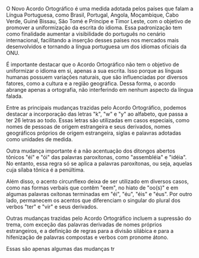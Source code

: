 O Novo Acordo Ortográfico é uma medida adotada pelos países que falam a Língua Portuguesa, como Brasil, Portugal, Angola, Moçambique, Cabo Verde, Guiné Bissau, São Tomé e Príncipe e Timor Leste, com o objetivo de promover a uniformização da escrita do idioma. Essa padronização tem como finalidade aumentar a visibilidade do português no cenário internacional, facilitando a inserção desses países nos mercados mais desenvolvidos e tornando a língua portuguesa um dos idiomas oficiais da ONU.

É importante destacar que o Acordo Ortográfico não tem o objetivo de uniformizar o idioma em si, apenas a sua escrita. Isso porque as línguas humanas possuem variações naturais, que são influenciadas por diversos fatores, como a cultura e a região geográfica. Dessa forma, o acordo abrange apenas a ortografia, não interferindo em nenhum aspecto da língua falada.

Entre as principais mudanças trazidas pelo Acordo Ortográfico, podemos destacar a incorporação das letras "k", "w" e "y" ao alfabeto, que passa a ter 26 letras ao todo. Essas letras são utilizadas em casos especiais, como nomes de pessoas de origem estrangeira e seus derivados, nomes geográficos próprios de origem estrangeira, siglas e palavras adotadas como unidades de medida.

Outra mudança importante é a não acentuação dos ditongos abertos tônicos "éi" e "ói" das palavras paroxítonas, como "assembléia" e "idéia". No entanto, essa regra só se aplica a palavras paroxítonas, ou seja, aquelas cuja sílaba tônica é a penúltima.

Além disso, o acento circunflexo deixa de ser utilizado em diversos casos, como nas formas verbais que contêm "eem", no hiato de "oo(s)" e em algumas palavras oxítonas terminadas em "éi", "éu", "éis" e "éus". Por outro lado, permanecem os acentos que diferenciam o singular do plural dos verbos "ter" e "vir" e seus derivados.

Outras mudanças trazidas pelo Acordo Ortográfico incluem a supressão do trema, com exceção das palavras derivadas de nomes próprios estrangeiros, e a definição de regras para a divisão silábica e para a hifenização de palavras compostas e verbos com pronome átono.

Essas são apenas algumas das mudanças tr